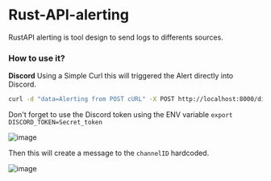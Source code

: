 # Rust-API-alerting

RustAPI alerting is tool design to send logs to differents sources.

### How to use it?
**Discord** 
Using a Simple Curl this will triggered the Alert directly into Discord.


```bash
curl -d "data=Alerting from POST cURL" -X POST http://localhost:8000/discord
```

Don't forget to use the Discord token using the ENV variable `export DISCORD_TOKEN=Secret_token`

![image](https://user-images.githubusercontent.com/23560242/198521827-c75e53a7-7be3-4e1b-b1a0-163f768ca923.png)

Then this will create a message to the `channelID` hardcoded.

![image](https://user-images.githubusercontent.com/23560242/198522741-ef1d1962-ca2b-46af-8fd9-517a33beaf2f.png)
